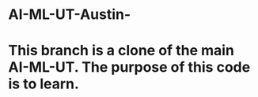 # AI-ML-UT-Austin-
# This branch is a clone of the main AI-ML-UT. The purpose of this code is to learn.
